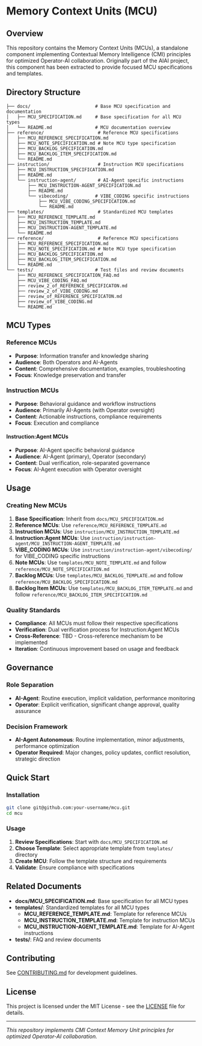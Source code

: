 # Memory Context Units (MCU)

## Overview

This repository contains the Memory Context Units (MCUs), a standalone component implementing Contextual Memory Intelligence (CMI) principles for optimized Operator-AI collaboration. Originally part of the AIAI project, this component has been extracted to provide focused MCU specifications and templates.

## Directory Structure

```
├── docs/                        # Base MCU specification and documentation
│   ├── MCU_SPECIFICATION.md     # Base specification for all MCU types
│   └── README.md                # MCU documentation overview
├── reference/                    # Reference MCU specifications
│   ├── MCU_REFERENCE_SPECIFICATION.md
│   ├── MCU_NOTE_SPECIFICATION.md # Note MCU type specification
│   ├── MCU_BACKLOG_SPECIFICATION.md
│   ├── MCU_BACKLOG_ITEM_SPECIFICATION.md
│   └── README.md
├── instruction/                  # Instruction MCU specifications
│   ├── MCU_INSTRUCTION_SPECIFICATION.md
│   ├── README.md
│   └── instruction-agent/        # AI-Agent specific instructions
│       ├── MCU_INSTRUCTION-AGENT_SPECIFICATION.md
│       ├── README.md
│       └── vibecoding/          # VIBE_CODING specific instructions
│           ├── MCU_VIBE_CODING_SPECIFICATION.md
│           └── README.md
├── templates/                    # Standardized MCU templates
│   ├── MCU_REFERENCE_TEMPLATE.md
│   ├── MCU_INSTRUCTION_TEMPLATE.md
│   ├── MCU_INSTRUCTION-AGENT_TEMPLATE.md
│   └── README.md
├── reference/                    # Reference MCU specifications
│   ├── MCU_REFERENCE_SPECIFICATION.md
│   ├── MCU_NOTE_SPECIFICATION.md # Note MCU type specification
│   ├── MCU_BACKLOG_SPECIFICATION.md
│   ├── MCU_BACKLOG_ITEM_SPECIFICATION.md
│   └── README.md
└── tests/                       # Test files and review documents
    ├── MCU_REFERENCE_SPECIFICATION_FAQ.md
    ├── MCU_VIBE_CODING_FAQ.md
    ├── review_2_of_REFERENCE_SPECIFICATON.md
    ├── review_2_of_VIBE_CODING.md
    ├── review_of_REFERENCE_SPECIFICATON.md
    ├── review_of_VIBE_CODING.md
    └── README.md
```

## MCU Types

### **Reference MCUs**
- **Purpose**: Information transfer and knowledge sharing
- **Audience**: Both Operators and AI-Agents
- **Content**: Comprehensive documentation, examples, troubleshooting
- **Focus**: Knowledge preservation and transfer

### **Instruction MCUs**
- **Purpose**: Behavioral guidance and workflow instructions
- **Audience**: Primarily AI-Agents (with Operator oversight)
- **Content**: Actionable instructions, compliance requirements
- **Focus**: Execution and compliance

#### **Instruction:Agent MCUs**
- **Purpose**: AI-Agent specific behavioral guidance
- **Audience**: AI-Agent (primary), Operator (secondary)
- **Content**: Dual verification, role-separated governance
- **Focus**: AI-Agent execution with Operator oversight

## Usage

### **Creating New MCUs**
1. **Base Specification**: Inherit from `docs/MCU_SPECIFICATION.md`
2. **Reference MCUs**: Use `reference/MCU_REFERENCE_TEMPLATE.md`
3. **Instruction MCUs**: Use `instruction/MCU_INSTRUCTION_TEMPLATE.md`
4. **Instruction:Agent MCUs**: Use `instruction/instruction-agent/MCU_INSTRUCTION-AGENT_TEMPLATE.md`
5. **VIBE_CODING MCUs**: Use `instruction/instruction-agent/vibecoding/` for VIBE_CODING specific instructions
6. **Note MCUs**: Use `templates/MCU_NOTE_TEMPLATE.md` and follow `reference/MCU_NOTE_SPECIFICATION.md`
7. **Backlog MCUs**: Use `templates/MCU_BACKLOG_TEMPLATE.md` and follow `reference/MCU_BACKLOG_SPECIFICATION.md`
8. **Backlog Item MCUs**: Use `templates/MCU_BACKLOG_ITEM_TEMPLATE.md` and follow `reference/MCU_BACKLOG_ITEM_SPECIFICATION.md`

### **Quality Standards**
- **Compliance**: All MCUs must follow their respective specifications
- **Verification**: Dual verification process for Instruction:Agent MCUs
- **Cross-Reference**: TBD - Cross-reference mechanism to be implemented
- **Iteration**: Continuous improvement based on usage and feedback

## Governance

### **Role Separation**
- **AI-Agent**: Routine execution, implicit validation, performance monitoring
- **Operator**: Explicit verification, significant change approval, quality assurance

### **Decision Framework**
- **AI-Agent Autonomous**: Routine implementation, minor adjustments, performance optimization
- **Operator Required**: Major changes, policy updates, conflict resolution, strategic direction

## Quick Start

### **Installation**
```bash
git clone git@github.com:your-username/mcu.git
cd mcu
```

### **Usage**
1. **Review Specifications**: Start with `docs/MCU_SPECIFICATION.md`
2. **Choose Template**: Select appropriate template from `templates/` directory
3. **Create MCU**: Follow the template structure and requirements
4. **Validate**: Ensure compliance with specifications

## Related Documents

- **docs/MCU_SPECIFICATION.md**: Base specification for all MCU types
- **templates/**: Standardized templates for all MCU types
  - **MCU_REFERENCE_TEMPLATE.md**: Template for reference MCUs
  - **MCU_INSTRUCTION_TEMPLATE.md**: Template for instruction MCUs
  - **MCU_INSTRUCTION-AGENT_TEMPLATE.md**: Template for AI-Agent instructions
- **tests/**: FAQ and review documents

## Contributing

See [CONTRIBUTING.md](CONTRIBUTING.md) for development guidelines.

## License

This project is licensed under the MIT License - see the [LICENSE](LICENSE) file for details.

---

*This repository implements CMI Context Memory Unit principles for optimized Operator-AI collaboration.*
